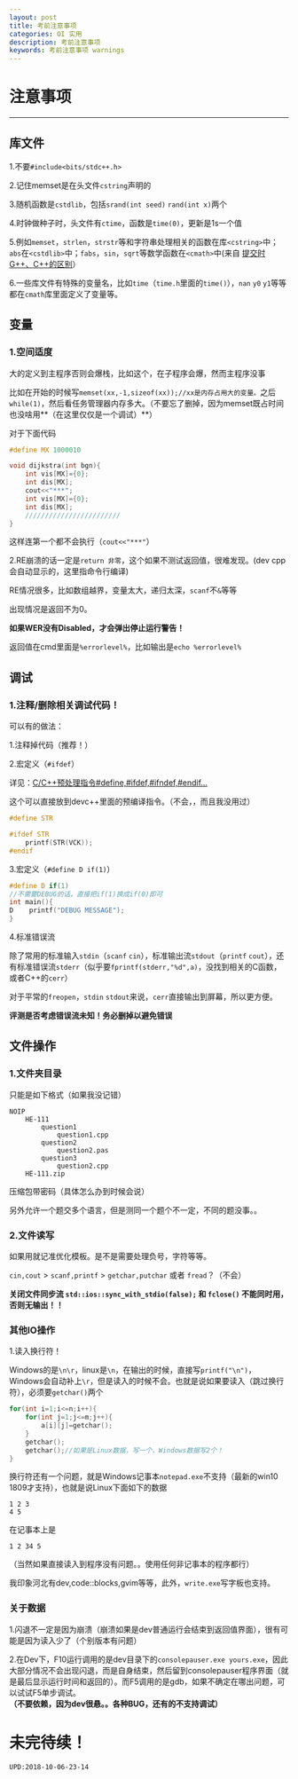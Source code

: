 ```yaml
---
layout: post
title: 考前注意事项
categories: OI 实用
description: 考前注意事项
keywords: 考前注意事项 warnings
---
```


# 注意事项

---

## 库文件

1.不要`#include<bits/stdc++.h>`

2.记住memset是在头文件`cstring`声明的

3.随机函数是`cstdlib`，包括`srand(int seed)` `rand(int x)`两个

4.时钟做种子时，头文件有`ctime`，函数是`time(0)`，更新是1s一个值

5.例如`memset`，`strlen`，`strstr`等和字符串处理相关的函数在库`<cstring>`中；`abs`在`<cstdlib>`中；`fabs`，`sin`，`sqrt`等数学函数在`<cmath>`中(来自 [提交时G++、C++的区别](https://blog.csdn.net/disparity_cjk/article/details/53261160)）

6.一些库文件有特殊的变量名，比如`time`（`time.h`里面的`time()`），`nan` `y0` `y1`等等都在`cmath`库里面定义了变量等。

## 变量

### 1.空间适度

大的定义到主程序否则会爆栈，比如这个，在子程序会爆，然而主程序没事

比如在开始的时候写`memset(xx,-1,sizeof(xx));//xx是内存占用大的变量。`之后`while(1)`，然后看任务管理器内存多大。（不要忘了删掉，因为memset既占时间也没啥用**（在这里仅仅是一个调试）**）

对于下面代码
```cpp
#define MX 1000010

void dijkstra(int bgn){
    int vis[MX]={0};
    int dis[MX];
    cout<<"***";
    int vis[MX]={0};
    int dis[MX];
    ////////////////////////
}
```

这样连第一个都不会执行（`cout<<"***"`）

2.RE崩溃的话一定是`return 非零`，这个如果不测试返回值，很难发现。(dev cpp 会自动显示的，这里指命令行编译)

RE情况很多，比如数组越界，变量太大，递归太深，`scanf`不`&`等等

出现情况是返回不为0。

**如果WER没有Disabled，才会弹出停止运行警告！**

返回值在cmd里面是`%errorlevel%`，比如输出是`echo %errorlevel%`

## 调试

### 1.**注释/删除相关调试代码！**

可以有的做法：

1.注释掉代码（推荐！）

2.宏定义（`#ifdef`）

详见：[C/C++预处理指令#define,#ifdef,#ifndef,#endif…](https://www.cnblogs.com/zi-xing/p/4550246.html)

这个可以直接放到devc++里面的预编译指令。（不会，，而且我没用过）

```cpp
#define STR

#ifdef STR
    printf(STR(VCK));
#endif
```

3.宏定义（`#define D if(1)`）

```cpp
#define D if(1)
//不需要DEBUG的话，直接把if(1)换成if(0)即可
int main(){
D    printf("DEBUG MESSAGE");
}
```

4.标准错误流

除了常用的标准输入`stdin`（`scanf` `cin`），标准输出流`stdout`（`printf` `cout`），还有标准错误流`stderr`（似乎要`fprintf(stderr,"%d",a)`，没找到相关的C函数，或者C++的`cerr`）

对于平常的`freopen`，`stdin` `stdout`来说，`cerr`直接输出到屏幕，所以更方便。

**评测是否考虑错误流未知！务必删掉以避免错误**

## 文件操作

### 1.文件夹目录

只能是如下格式（如果我没记错）

```
NOIP
    HE-111
        question1
            question1.cpp
        question2
            question2.pas
        question3
            question2.cpp
    HE-111.zip
```

压缩包带密码（具体怎么办到时候会说）

另外允许一个题交多个语言，但是测同一个题个不一定，不同的题没事。。

### 2.文件读写

如果用就记准优化模板。是不是需要处理负号，字符等等。

`cin,cout` > `scanf,printf` > `getchar,putchar` 或者 `fread`？（不会）

**关闭文件同步流 `std::ios::sync_with_stdio(false);` 和 `fclose()` 不能同时用，否则无输出！！**

### 其他IO操作

1.读入换行符！

Windows的是`\n\r`，linux是`\n`，在输出的时候，直接写`printf("\n")`，Windows会自动补上`\r`，但是读入的时候不会。也就是说如果要读入（跳过换行符），必须要`getchar()`两个
```cpp
for(int i=1;i<=n;i++){
    for(int j=1;j<=m;j++){
        a[i][j]=getchar();
    }
    getchar();
    getchar();//如果是Linux数据，写一个，Windows数据写2个！
}
```

换行符还有一个问题，就是Windows记事本`notepad.exe`不支持（最新的win10 1809才支持），也就是说Linux下面如下的数据
```
1 2 3
4 5
```
在记事本上是
```
1 2 34 5
```
（当然如果直接读入到程序没有问题。。使用任何非记事本的程序都行）

我印象河北有dev,code::blocks,gvim等等，此外，`write.exe`写字板也支持。

### 关于数据

1.闪退不一定是因为崩溃（崩溃如果是dev普通运行会结束到返回值界面），很有可能是因为读入少了（个别版本有问题）

2.在Dev下，F10运行调用的是dev目录下的`consolepauser.exe yours.exe`，因此大部分情况不会出现闪退，而是自身结束，然后留到consolepauser程序界面（就是最后显示运行时间和返回的）。而F5调用的是gdb，如果不确定在哪出问题，可以试试F5单步调试。**（不要依赖，因为dev很悬。。各种BUG，还有的不支持调试）**


# 未完待续！

```
UPD:2018-10-06-23-14
```